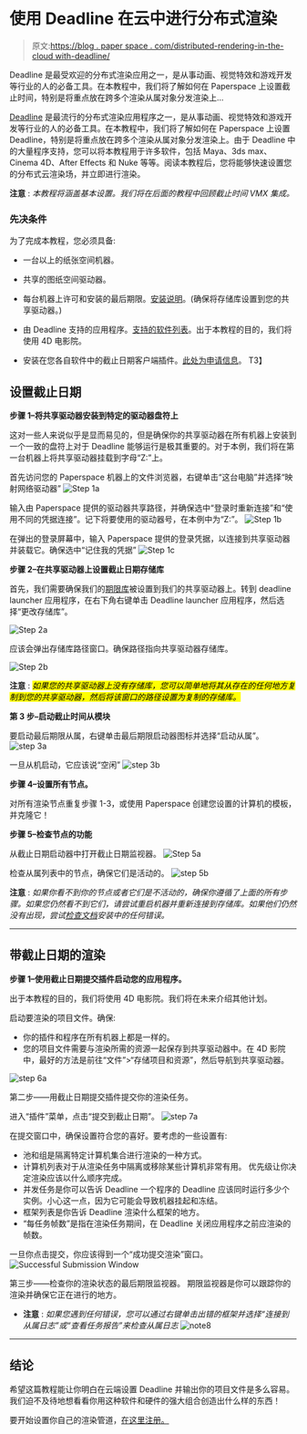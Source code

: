 # 使用 Deadline 在云中进行分布式渲染

> 原文:[https://blog . paper space . com/distributed-rendering-in-the-cloud with-deadline/](https://blog.paperspace.com/distributed-rendering-in-the-cloud-with-deadline/)

Deadline 是最受欢迎的分布式渲染应用之一，是从事动画、视觉特效和游戏开发等行业的人的必备工具。在本教程中，我们将了解如何在 Paperspace 上设置截止时间，特别是将重点放在跨多个渲染从属对象分发渲染上...

[Deadline](http://deadline.thinkboxsoftware.com/) 是最流行的分布式渲染应用程序之一，是从事动画、视觉特效和游戏开发等行业的人的必备工具。在本教程中，我们将了解如何在 Paperspace 上设置 Deadline，特别是将重点放在跨多个渲染从属对象分发渲染上。由于 Deadline 中的大量程序支持，您可以将本教程用于许多软件，包括 Maya、3ds max、Cinema 4D、After Effects 和 Nuke 等等。阅读本教程后，您将能够快速设置您的分布式云渲染场，并立即进行渲染。

**注意** : *本教程将涵盖基本设置。我们将在后面的教程中回顾截止时间 VMX 集成。*

### 先决条件

为了完成本教程，您必须具备:

*   一台以上的纸张空间机器。

*   共享的图纸空间驱动器。

*   每台机器上许可和安装的最后期限。[安装说明](http://docs.thinkboxsoftware.com/products/deadline/9.0/1_User%20Manual/#quick-install)。(确保将存储库设置到您的共享驱动器。)

*   由 Deadline 支持的应用程序。[支持的软件列表](http://docs.thinkboxsoftware.com/products/deadline/9.0/1_User%20Manual/manual/supported-software.html)。出于本教程的目的，我们将使用 4D 电影院。

*   安装在您各自软件中的截止日期客户端插件。[此处为申请信息](http://docs.thinkboxsoftware.com/products/deadline/9.0/1_User%20Manual/index.html#application-plugins)。
    T3】

## 设置截止日期

**步骤 1–将共享驱动器安装到特定的驱动器盘符上**

这对一些人来说似乎是显而易见的，但是确保你的共享驱动器在所有机器上安装到一个一致的盘符上对于 Deadline 能够运行是极其重要的。对于本例，我们将在第一台机器上将共享驱动器挂载到字母“Z:”上。

首先访问您的 Paperspace 机器上的文件浏览器，右键单击“这台电脑”并选择“映射网络驱动器”
![Step 1a](../Images/a309beb4fe8198d4a8f56af435b27110.png)

输入由 Paperspace 提供的驱动器共享路径，并确保选中“登录时重新连接”和“使用不同的凭据连接”。记下将要使用的驱动器号，在本例中为“Z:”。
![Step 1b](../Images/796d542c415a20c4f9b51dac98c25bfd.png)

在弹出的登录屏幕中，输入 Paperspace 提供的登录凭据，以连接到共享驱动器并装载它。确保选中“记住我的凭据”
![Step 1c](../Images/77379d2615911fdabdcfe8dfafc0362c.png)

**步骤 2–在共享驱动器上设置截止日期存储库**

首先，我们需要确保我们的[期限库](http://docs.thinkboxsoftware.com/products/deadline/9.0/1_User%20Manual/manual/quick-install-db-repo.html)被设置到我们的共享驱动器上。转到 deadline launcher 应用程序，在右下角右键单击 Deadline launcher 应用程序，然后选择“更改存储库”。

![Step 2a](../Images/12aa4bbeb064b1a5bacc37b8ab693bb6.png)

应该会弹出存储库路径窗口。确保路径指向共享驱动器存储库。

![Step 2b](../Images/8936f2d16f9d36f8477643182b7d1a5e.png)

**注意** : <mark>*如果您的共享驱动器上没有存储库，您可以简单地将其从存在的任何地方复制到您的共享驱动器，然后将该窗口的路径设置为复制的存储库。*</mark>

**第 3 步–启动截止时间从模块**

要启动最后期限从属，右键单击最后期限启动器图标并选择“启动从属”。
![step 3a](../Images/8e2ed5bf48b32a9392a2e65f01c5d5b4.png)

一旦从机启动，它应该说“空闲”
![step 3b](../Images/e9d35e0cbfc1765f2d20b8aea7e5914d.png)

**步骤 4–设置所有节点。**

对所有渲染节点重复步骤 1-3，或使用 Paperspace 创建您设置的计算机的模板，并克隆它！

**步骤 5–检查节点的功能**

从截止日期启动器中打开截止日期监视器。
![Step 5a](../Images/e9387a81f750b1d56a049623bb03485f.png)

检查从属列表中的节点，确保它们是活动的。
![step 5b](../Images/b9025595274d51909afba5ac67c6e322.png)

**注意** : *如果你看不到你的节点或者它们是不活动的，确保你遵循了上面的所有步骤。如果您仍然看不到它们，请尝试重启机器并重新连接到存储库。如果他们仍然没有出现，尝试[检查文档](http://docs.thinkboxsoftware.com/products/deadline/9.0/1_User%20Manual/index.html#deadline-version-documentation)安装中的任何错误。*

* * *

## 带截止日期的渲染

**步骤 1–使用截止日期提交插件启动您的应用程序。**

出于本教程的目的，我们将使用 4D 电影院。我们将在未来介绍其他计划。

启动要渲染的项目文件。确保:

*   你的插件和程序在所有机器上都是一样的。
*   您的项目文件需要与渲染所需的资源一起保存到共享驱动器中。在 4D 影院中，最好的方法是前往“文件”>“存储项目和资源”，然后导航到共享驱动器。

![step 6a](../Images/d9bff108707a383da95671d39f4c34f2.png)

第二步——用截止日期提交插件提交你的渲染任务。

进入“插件”菜单，点击“提交到截止日期”。
![step 7a](../Images/da86ba2f93d1223ae7b49b8eae8fc797.png)

在提交窗口中，确保设置符合您的喜好。要考虑的一些设置有:

*   池和组是隔离特定计算机集合进行渲染的一种方式。
*   计算机列表对于从渲染任务中隔离或移除某些计算机非常有用。
    优先级让你决定渲染应该以什么顺序完成。
*   并发任务是你可以告诉 Deadline 一个程序的 Deadline 应该同时运行多少个实例。小心这一点，因为它可能会导致机器挂起和冻结。
*   框架列表是你告诉 Deadline 渲染什么框架的地方。
*   “每任务帧数”是指在渲染任务期间，在 Deadline 关闭应用程序之前应渲染的帧数。

一旦你点击提交，你应该得到一个“成功提交渲染”窗口。
![Successful Submission Window](../Images/d78c30cb1d99342194f496e20de554e7.png)

第三步——检查你的渲染状态的最后期限监视器。
期限监视器是你可以跟踪你的渲染并确保它正在进行的地方。

* **注意** : *如果您遇到任何错误，您可以通过右键单击出错的框架并选择“连接到从属日志”或“查看任务报告”来检查从属日志*
![note8](../Images/46198d0ddc520d8533edd57a8fd89fe3.png)

* * *

## 结论

希望这篇教程能让你明白在云端设置 Deadline 并输出你的项目文件是多么容易。我们迫不及待地想看看你用这种软件和硬件的强大组合创造出什么样的东西！

要开始设置你自己的渲染管道，[在这里注册。](https://www.paperspace.com/account/signup?utm-campaign=deadlineblog)
